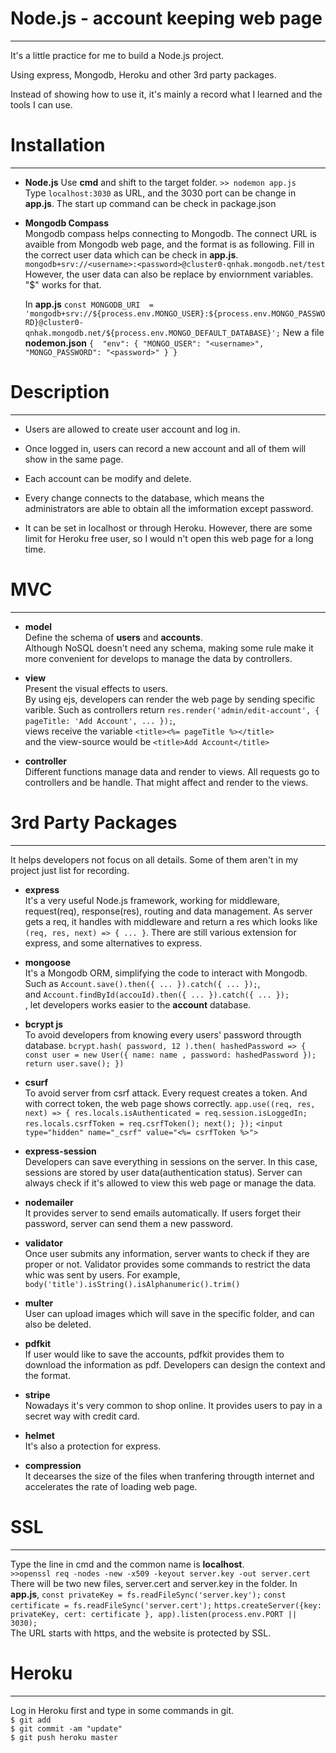 # Node.js - account keeping web page #

----------

It's a little practice for me to build a Node.js project.

Using express, Mongodb, Heroku and other 3rd party packages.

Instead of showing how to use it, it's mainly a record what I learned and the tools I can use.

# Installation #

----------

- **Node.js**
  	Use **cmd** and shift to the target folder.
	`>> nodemon app.js`  
	Type `localhost:3030` as URL, and the 3030 port can be change in **app.js**. The start up command can be check in package.json	

- **Mongodb Compass**  
	Mongodb compass helps connecting to Mongodb. The connect URL is avaible from Mongodb web page, and the format is as following. Fill in the correct user data which can be check in **app.js**.   
	`mongodb+srv://<username>:<password>@cluster0-qnhak.mongodb.net/test` 
	However, the user data can also be replace by enviornment variables. "$" works for that.  
  
	In **app.js**
	`const MONGODB_URI 
	= 'mongodb+srv://${process.env.MONGO_USER}:${process.env.MONGO_PASSWORD}@cluster0-qnhak.mongodb.net/${process.env.MONGO_DEFAULT_DATABASE}';`
	New a file **nodemon.json**
	`{  "env": { "MONGO_USER": "<username>", "MONGO_PASSWORD": "<password>" } }`

# Description #

----------

- Users are allowed to create user account and log in.
  
- Once logged in, users can record a new account and all of them will show in the same page.  

- Each account can be modify and delete.
  
- Every change connects to the database, which means the administrators are able to obtain all the imformation except password. 

- It can be set in localhost or through Heroku. However, there are some limit for Heroku free user, so I would n't open this web page for a long time.

# MVC 

----------

- **model**  
	Define the schema of **users** and **accounts**.   
	Although NoSQL doesn't need any schema, making some rule make it more convenient for develops to manage the data by controllers.  
 
- **view**  
	Present the visual effects to users.  
	By using ejs, developers can render the web page by sending specific varible.
	Such as controllers return `res.render('admin/edit-account', { pageTitle: 'Add Account', ... });`,  
	views receive the variable `<title><%= pageTitle %></title>`  
	and the view-source would be `<title>Add Account</title>` 

- **controller**  
	Different functions manage data and render to views.
	All requests go to controllers and be handle. That might affect and render to the views.

# 3rd Party Packages

----------

It helps developers not focus on all details. Some of them aren't in my project just list for recording.

- **express**  
	It's a very useful Node.js framework, working for middleware, request(req), response(res), routing and data management. As server gets a req, it handles with middleware and return a res which looks like `(req, res, next) => { ... }`. There are still various extension for express, and some alternatives to express. 

- **mongoose**  
	It's a Mongodb ORM, simplifying the code to interact with Mongodb.
	Such as `Account.save().then({ ... }).catch({ ... });`,  
	and `Account.findById(accouId).then({ ... }).catch({ ... });`  
	, let developers works easier to the **account** database. 

- **bcrypt js**  
	To avoid developers from knowing every users' password througth database.
    `bcrypt.hash( password, 12 ).then( hashedPassword => { const user = new User({ name: name , password: hashedPassword }); return user.save(); })`

- **csurf**  
	To avoid server from csrf attack. Every request creates a token. And with correct token, the web page shows correctly.
	`app.use((req, res, next) => { res.locals.isAuthenticated = req.session.isLoggedIn; res.locals.csrfToken = req.csrfToken(); next(); });`
	`<input type="hidden" name="_csrf" value="<%= csrfToken %>">`	

- **express-session**  
	Developers can save everything in sessions on the server. In this case, sessions are stored by user data(authentication status). Server can always check if it's allowed to view this web page or manage the data.

- **nodemailer**  
	It provides server to send emails automatically. If users forget their password, server can send them a new password.

- **validator**  
	Once user submits any information, server wants to check if they are proper or not. Validator provides some commands to restrict the data whic was sent by users.
	For example, `body('title').isString().isAlphanumeric().trim()`  
	
- **multer**  
	User can upload images which will save in the specific folder, and can also be deleted.

- **pdfkit**  
	If user would like to save the accounts, pdfkit provides them to download the information as pdf. Developers can design the context and the format.

- **stripe**  
	Nowadays it's very common to shop online. It provides users to pay in a secret way with credit card.

- **helmet**  
	It's also a protection for express.

- **compression**  
	It decearses the size of the files when tranfering througth internet and accelerates the rate of loading web page.

# SSL

----------
Type the line in cmd and the common name is **localhost**.  
`>>openssl req -nodes -new -x509 -keyout server.key -out server.cert`  
There will be two new files, server.cert and server.key in the folder. 
In **app.js**, `const privateKey = fs.readFileSync('server.key');`
`const certificate = fs.readFileSync('server.cert');`
`https.createServer({key: privateKey, cert: certificate }, app).listen(process.env.PORT || 3030);`  
The URL starts with https, and the website is protected by SSL.

# Heroku  

----------
Log in Heroku first and type in some commands in git.  
`$ git add`    
`$ git commit -am "update"`  
`$ git push heroku master`

	

	 
	






 

